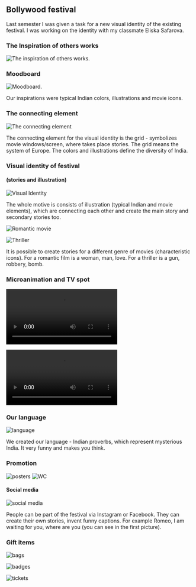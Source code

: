 
## Bollywood festival

Last semester I was given a task for a new visual identity of the existing festival.
I was working on the identity with my classmate Eliska Safarova.

### The Inspiration of others works
![The inspiration of others works.](inspiration-festival.jpg)

### Moodboard
![Moodboard.](ispiration-festival-colors.jpg)

Our inspirations were typical Indian colors, illustrations and movie icons.

### The connecting element
![The connecting element](element-festival.jpg)

The connecting element for the visual identity is the grid - symbolizes movie windows/screen, where takes place stories.
The grid means the system of Europe. The colors and illustrations define the diversity of India.

### Visual identity of festival  
#### (stories and illustration)
![Visual Identity](stories-illustrations-festival.jpg)

The whole motive is consists of illustration (typical Indian and movie elements), which are connecting each other and create the main story and secondary stories too. 

![Romantic movie](romantic-movie-festival.jpg)

![Thriller](thriller-festival.jpg)

It is possible to create stories for a different genre of movies (characteristic icons). For a romantic film is a woman, man, love. For a thriller is a gun, robbery, bomb.

### Microanimation and TV spot

![Microanimation](microanimation.mp4)

![TV spot](TV-spot.mp4)

### Our language 

![language](language-festival.jpg)

We created our language - Indian proverbs, which represent mysterious India. It very funny and makes you think. 

### Promotion

![posters](posters-festival.jpg)
![WC](wc-festival.jpg)

#### Social media

![social media](social-media-festival.jpg)

People can be part of the festival via Instagram or Facebook. They can create their own stories, invent funny captions. For example Romeo, I am waiting for you, where are you (you can see in the first picture).

### Gift items

![bags](bag-festival.jpg)

![badges](badges-festival.jpg)

![tickets](tickets-festival.jpg)





